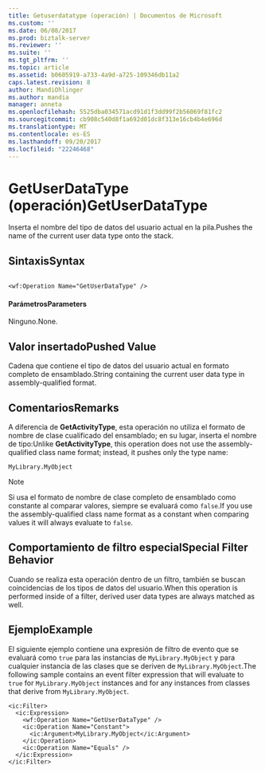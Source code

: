 ```yaml
---
title: Getuserdatatype (operación) | Documentos de Microsoft
ms.custom: ''
ms.date: 06/08/2017
ms.prod: biztalk-server
ms.reviewer: ''
ms.suite: ''
ms.tgt_pltfrm: ''
ms.topic: article
ms.assetid: b0605919-a733-4a9d-a725-109346db11a2
caps.latest.revision: 8
author: MandiOhlinger
ms.author: mandia
manager: anneta
ms.openlocfilehash: 5525dba034571acd91d1f3dd99f2b56069f81fc2
ms.sourcegitcommit: cb908c540d8f1a692d01dc8f313e16cb4b4e696d
ms.translationtype: MT
ms.contentlocale: es-ES
ms.lasthandoff: 09/20/2017
ms.locfileid: "22246468"
---
```

# <a name="getuserdatatype"></a><span data-ttu-id="67c36-102">GetUserDataType (operación)</span><span class="sxs-lookup"><span data-stu-id="67c36-102">GetUserDataType</span></span>
<span data-ttu-id="67c36-103">Inserta el nombre del tipo de datos del usuario actual en la pila.</span><span class="sxs-lookup"><span data-stu-id="67c36-103">Pushes the name of the current user data type onto the stack.</span></span>  
  
## <a name="syntax"></a><span data-ttu-id="67c36-104">Sintaxis</span><span class="sxs-lookup"><span data-stu-id="67c36-104">Syntax</span></span>  
  
```  
  
<wf:Operation Name="GetUserDataType" />  
```  
  
#### <a name="parameters"></a><span data-ttu-id="67c36-105">Parámetros</span><span class="sxs-lookup"><span data-stu-id="67c36-105">Parameters</span></span>  
 <span data-ttu-id="67c36-106">Ninguno.</span><span class="sxs-lookup"><span data-stu-id="67c36-106">None.</span></span>  
  
## <a name="pushed-value"></a><span data-ttu-id="67c36-107">Valor insertado</span><span class="sxs-lookup"><span data-stu-id="67c36-107">Pushed Value</span></span>  
 <span data-ttu-id="67c36-108">Cadena que contiene el tipo de datos del usuario actual en formato completo de ensamblado.</span><span class="sxs-lookup"><span data-stu-id="67c36-108">String containing the current user data type in assembly-qualified format.</span></span>  
  
## <a name="remarks"></a><span data-ttu-id="67c36-109">Comentarios</span><span class="sxs-lookup"><span data-stu-id="67c36-109">Remarks</span></span>  
 <span data-ttu-id="67c36-110">A diferencia de **GetActivityType**, esta operación no utiliza el formato de nombre de clase cualificado del ensamblado; en su lugar, inserta el nombre de tipo:</span><span class="sxs-lookup"><span data-stu-id="67c36-110">Unlike **GetActivityType**, this operation does not use the assembly-qualified class name format; instead, it pushes only the type name:</span></span>  
  
```  
MyLibrary.MyObject  
```  
  
> [!NOTE]
>  <span data-ttu-id="67c36-111">Si usa el formato de nombre de clase completo de ensamblado como constante al comparar valores, siempre se evaluará como `false`.</span><span class="sxs-lookup"><span data-stu-id="67c36-111">If you use the assembly-qualified class name format as a constant when comparing values it will always evaluate to `false`.</span></span>  
  
## <a name="special-filter-behavior"></a><span data-ttu-id="67c36-112">Comportamiento de filtro especial</span><span class="sxs-lookup"><span data-stu-id="67c36-112">Special Filter Behavior</span></span>  
 <span data-ttu-id="67c36-113">Cuando se realiza esta operación dentro de un filtro, también se buscan coincidencias de los tipos de datos del usuario.</span><span class="sxs-lookup"><span data-stu-id="67c36-113">When this operation is performed inside of a filter, derived user data types are always matched as well.</span></span>  
  
## <a name="example"></a><span data-ttu-id="67c36-114">Ejemplo</span><span class="sxs-lookup"><span data-stu-id="67c36-114">Example</span></span>  
 <span data-ttu-id="67c36-115">El siguiente ejemplo contiene una expresión de filtro de evento que se evaluará como `true` para las instancias de `MyLibrary.MyObject` y para cualquier instancia de las clases que se deriven de `MyLibrary.MyObject`.</span><span class="sxs-lookup"><span data-stu-id="67c36-115">The following sample contains an event filter expression that will evaluate to `true` for `MyLibrary.MyObject` instances and for any instances from classes that derive from `MyLibrary.MyObject`.</span></span>  
  
```  
<ic:Filter>  
  <ic:Expression>  
    <wf:Operation Name="GetUserDataType" />  
    <ic:Operation Name="Constant">  
      <ic:Argument>MyLibrary.MyObject</ic:Argument>  
    </ic:Operation>  
    <ic:Operation Name="Equals" />  
  </ic:Expression>  
</ic:Filter>  
```